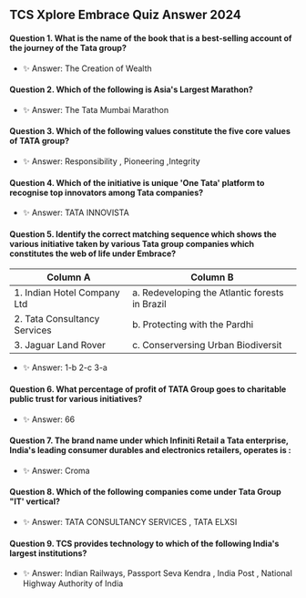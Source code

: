## TCS Xplore Embrace Quiz Answer 2024

#### Question 1. What is the name of the book that is a best-selling account of the journey of the Tata group?
- ✨ Answer: The Creation of Wealth
  
#### Question 2. Which of the following is Asia's Largest Marathon?
- ✨ Answer: The Tata Mumbai Marathon
  
#### Question 3.  Which of the following values constitute the five core values of TATA group?
- ✨ Answer: Responsibility , Pioneering ,Integrity
  
#### Question 4. Which of the initiative is unique 'One Tata' platform to recognise top innovators among Tata companies?
- ✨ Answer: TATA INNOVISTA
  
#### Question 5. Identify the correct matching sequence which shows the various initiative taken by various Tata group companies which constitutes the web of life under Embrace?
| Column A | Column B |
| ------------------------------ | ------------------------------ |                                                
|1. Indian Hotel Company Ltd     |a. Redeveloping the Atlantic forests in Brazil|
|2. Tata Consultancy Services    |b. Protecting with the Pardhi|
|3.  Jaguar Land Rover           |c. Conserversing Urban Biodiversit|
- ✨ Answer: 1-b 2-c 3-a
  
#### Question 6. What percentage of profit of TATA Group goes to charitable public trust for  various initiatives?
- ✨ Answer: 66
  
#### Question 7. The brand name under which Infiniti Retail a Tata enterprise, India's leading consumer durables and electronics retailers, operates is :
- ✨ Answer: Croma

#### Question 8. Which of the following companies come under Tata Group "IT' vertical?
- ✨ Answer: TATA CONSULTANCY SERVICES , TATA ELXSI

#### Question 9. TCS provides technology to which of the following India's largest institutions?
- ✨ Answer: Indian Railways, Passport Seva Kendra , India Post , National Highway Authority of India
